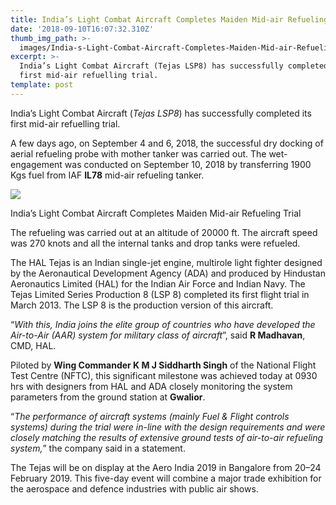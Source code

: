 ```yaml
---
title: India’s Light Combat Aircraft Completes Maiden Mid-air Refueling Trial
date: '2018-09-10T16:07:32.310Z'
thumb_img_path: >-
  images/India-s-Light-Combat-Aircraft-Completes-Maiden-Mid-air-Refueling-Trial/1*FqV2en6LOxhlyNi9S3XVxw.jpeg
excerpt: >-
  India’s Light Combat Aircraft (Tejas LSP8) has successfully completed its
  first mid-air refuelling trial.
template: post
---
```

India’s Light Combat Aircraft (*Tejas LSP8*) has successfully completed its first mid-air refuelling trial.

A few days ago, on September 4 and 6, 2018, the successful dry docking of aerial refueling probe with mother tanker was carried out. The wet-engagement was conducted on September 10, 2018 by transferring 1900 Kgs fuel from IAF **IL78** mid-air refueling tanker.

![](/images/India-s-Light-Combat-Aircraft-Completes-Maiden-Mid-air-Refueling-Trial/1*FqV2en6LOxhlyNi9S3XVxw.jpeg)

<figcaption>India’s Light Combat Aircraft Completes Maiden Mid-air Refueling Trial</figcaption>

The refueling was carried out at an altitude of 20000 ft. The aircraft speed was 270 knots and all the internal tanks and drop tanks were refueled.

The HAL Tejas is an Indian single-jet engine, multirole light fighter designed by the Aeronautical Development Agency (ADA) and produced by Hindustan Aeronautics Limited (HAL) for the Indian Air Force and Indian Navy. The Tejas Limited Series Production 8 (LSP 8) completed its first flight trial in March 2013. The LSP 8 is the production version of this aircraft.

“*With this, India joins the elite group of countries who have developed the Air-to-Air (AAR) system for military class of aircraft*”, said **R Madhavan**, CMD, HAL.

Piloted by **Wing Commander K M J Siddharth Singh** of the National Flight Test Centre (NFTC), this significant milestone was achieved today at 0930 hrs with designers from HAL and ADA closely monitoring the system parameters from the ground station at **Gwalior**.

“*The performance of aircraft systems (mainly Fuel & Flight controls systems) during the trial were in-line with the design requirements and were closely matching the results of extensive ground tests of air-to-air refueling system,*” the company said in a statement.

The Tejas will be on display at the Aero India 2019 in Bangalore from 20–24 February 2019. This five-day event will combine a major trade exhibition for the aerospace and defence industries with public air shows.

